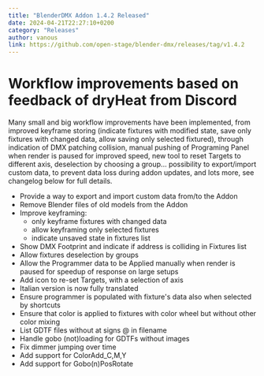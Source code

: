 ```yaml
---
title: "BlenderDMX Addon 1.4.2 Released"
date: 2024-04-21T22:27:10+0200
category: "Releases"
author: vanous
link: https://github.com/open-stage/blender-dmx/releases/tag/v1.4.2
---
```

# Workflow improvements based on feedback of dryHeat from Discord

Many small and big workflow improvements have been implemented, from improved keyframe storing (indicate fixtures with modified state, save only fixtures with changed data, allow saving only selected fixtured), through indication of DMX patching collision, manual pushing of Programing Panel when render is paused for improved speed, new tool to reset Targets to different axis, deselection by choosing a group... possibility to export/import custom data, to prevent data loss during addon updates, and lots more, see changelog below for full details.

* Provide a way to export and import custom data from/to the Addon
* Remove Blender files of old models from the Addon
* Improve keyframing:
    * only keyframe fixtures with changed data
    * allow keyframing only selected fixtures
    * indicate unsaved state in fixtures list
* Show DMX Footprint and indicate if address is colliding in Fixtures list
* Allow fixtures deselection by groups
* Allow the Programmer data to be Applied manually when render is paused
  for speedup of response on large setups
* Add icon to re-set Targets, with a selection of axis
* Italian version is now fully translated
* Ensure programmer is populated with fixture's data also when selected by
  shortcuts
* Ensure that color is applied to fixtures with color wheel but without
  other color mixing
* List GDTF files without at signs @ in filename
* Handle gobo (not)loading for GDTFs without images
* Fix dimmer jumping over time
* Add support for ColorAdd_C,M,Y
* Add support for Gobo(n)PosRotate

